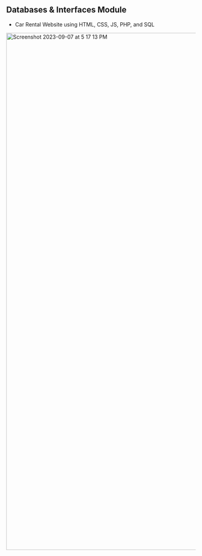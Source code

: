 **Databases & Interfaces Module**
---
- Car Rental Website using HTML, CSS, JS, PHP, and SQL

<img width="1375" alt="Screenshot 2023-09-07 at 5 17 13 PM" src="https://github.com/enn-y/Databases-Interfaces-Present-/assets/114934029/a005eea1-454e-426a-9f55-6cad52442bba">
